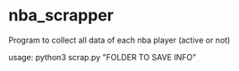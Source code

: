 # nba_scrapper
Program to collect all data of each nba player (active or not)

usage: python3 scrap.py "FOLDER TO SAVE INFO"

